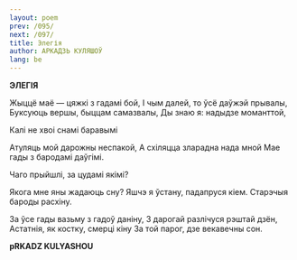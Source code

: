 ```yaml
---
layout: poem
prev: /095/
next: /097/
title: Элегія 
author: АРКАДЗЬ КУЛЯШОЎ
lang: be
---
```



 
**ЭЛЕГІЯ**

Жыццё маё — цяжкі з гадамі бой, I чым далей, то ўсё даўжэй прывалы, Буксуюць вершы, быццам самазвалы, Ды знаю я: надыдзе моманттой,

Калі не хвоі снамі баравымі

Атуляць мой дарожны неспакой, А схіляцца зларадна нада мной Mae гады з бародамі даўгімі.

Чаго прыйшлі, за цудамі якімі?

Якога мне яны жадаюць сну? Яшчэ я ўстану, падапруся кіем. Старэчыя бароды расхіну.

За ўсе гады вазьму з гадоў даніну, 3 дарогай разлічуся рэштай дзён, Астатнія, як костку, смерці кіну За той парог, дзе векавечны сон.

**pRKADZ KULYASHOU**
